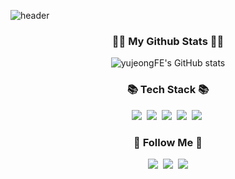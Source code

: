 ![header](https://capsule-render.vercel.app/api?type=waving&fontColor=f5f5dc&animation=fadeIn&height=300&text=Welcome!)

<h3 align="center">👩‍💻 My Github Stats 👩‍💻</h3>
<div align="center">

![yujeongFE's GitHub stats](https://github-readme-stats.vercel.app/api?username=yujeongFE&show_icons=true&theme=radical)


<h3 align="center">📚 Tech Stack 📚</h3>
<p align="center">
  <img src="https://img.shields.io/badge/React-61DAFB?style=flat-square&logo=React&logoColor=white"/></a>&nbsp
  <img src="https://img.shields.io/badge/React Native-61DAFB?style=flat-square&logo=React&logoColor=white"/></a>&nbsp
   <img src="https://img.shields.io/badge/JavaScript-F7DF1E?style=flat-square&logo=Javascript&logoColor=white"/></a>&nbsp 
  <img src="https://img.shields.io/badge/HTML5-E34F26?style=flat-square&logo=HTML5&logoColor=white"/></a>&nbsp
  <img src="https://img.shields.io/badge/CSS3-1572B6?style=flat-square&logo=CSS3&logoColor=white"/></a>&nbsp
</p>

<h3 align="center">🌈 Follow Me 🌈</h3>
<p align="center">
  <a href="https://velog.io/@kkaerrung"><img src="https://img.shields.io/badge/Tech%20Blog-11B48A?style=flat-square&logo=Vimeo&logoColor=white&link=https://velog.io/@kkaerrung"/></a>&nbsp
  <a href="https://www.instagram.com/owo_yjj/"><img src="https://img.shields.io/badge/Instagram-E4405F?style=flat-square&logo=Instagram&logoColor=white&link=https://www.instagram.com/owo_yjj/"/></a>&nbsp
  <a href="mailto:yujeong5236@sookmyung.ac.kr"><img src="https://img.shields.io/badge/Gmail-d14836?style=flat-square&logo=Gmail&logoColor=white&link=yujeong5237@sookmyung.ac.kr"/></a>
</p>

